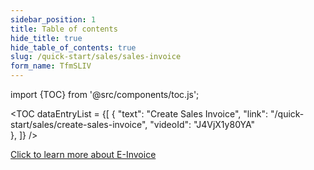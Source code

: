 ```yaml
---
sidebar_position: 1
title: Table of contents
hide_title: true
hide_table_of_contents: true 
slug: /quick-start/sales/sales-invoice 
form_name: TfmSLIV
---
```


import {TOC} from '@src/components/toc.js';

<TOC
dataEntryList = {[
{
  "text": "Create Sales Invoice", 
  "link": "/quick-start/sales/create-sales-invoice",
  "videoId": "J4VjX1y80YA"  
},
]}
/>

[Click to learn more about E-Invoice](/quick-start/e-invoice)
